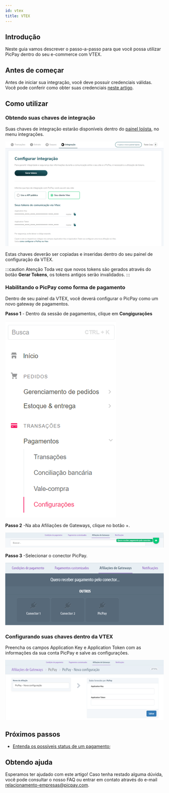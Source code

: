 ```yaml
---
id: vtex
title: VTEX
---
```


## Introdução

Neste guia vamos descrever o passo-a-passo para que você possa utilizar PicPay dentro do seu e-commerce com VTEX.

## Antes de começar

Antes de iniciar sua integração, você deve possuir credenciais válidas. Você pode conferir como obter suas credenciais [neste artigo](/docs/checkout/intro/getting-started#antes-de-começar).

## Como utilizar

### Obtendo suas chaves de integração

Suas chaves de integração estarão disponíveis dentro do [painel lojista](https://lojista.picpay.com/ecommerce-token), no menu integrações.

![Chaves de integração VTEX](../../../static/img/guides/vtex-keys.png)

Estas chaves deverão ser copiadas e inseridas dentro do seu painel de configuração da VTEX.

:::caution Atenção
Toda vez que novos tokens são gerados através do botão **Gerar Tokens**, os tokens antigos serão invalidados.
:::

### Habilitando o PicPay como forma de pagamento

Dentro de seu painel da VTEX, você deverá configurar o PicPay como um novo gateway de pagamentos.


**Passo 1** - Dentro da sessão de pagamentos, clique em **Congigurações**

![Menu VTEX](../../../static/img/guides/vtex-menu.png)

**Passo 2** -Na aba Afiliações de Gateways, clique no botão +.

![Novo gateway](../../../static/img/guides/vtex-novo-gateway.png)

**Passo 3** -Selecionar o conector PicPay.

![Conectores](../../../static/img/guides/vtex-conectores.png)

### Configurando suas chaves dentro da VTEX

Preencha os campos Application Key e Application Token com as informações da sua conta PicPay e salve as configurações.

![Conectores](../../../static/img/guides/vtex-config.png)

## Próximos passos

- [Entenda os possíveis status de um pagamento](/docs/checkout/guides/order-status);

## Obtendo ajuda
Esperamos ter ajudado com este artigo! Caso tenha restado alguma dúvida, você pode consultar o nosso FAQ ou entrar em contato através do e-mail relacionamento-empresas@picpay.com. 
